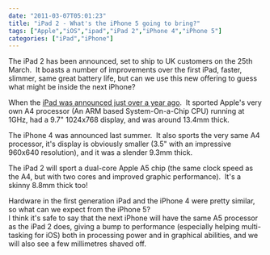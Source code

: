 ```yaml
---
date: "2011-03-07T05:01:23"
title: "iPad 2 - What's the iPhone 5 going to bring?"
tags: ["Apple","iOS","ipad","iPad 2","iPhone 4","iPhone 5"]
categories: ["iPad","iPhone"]
---
```


The iPad 2 has been announced, set to ship to UK customers on the 25th March.  It boasts a number of improvements over the first iPad, faster, slimmer, same great battery life, but can we use this new offering to guess what might be inside the next iPhone?

When the [iPad was announced just over a year ago][1].  It sported Apple's very own A4 processor (An ARM based System-On-a-Chip CPU) running at 1GHz, had a 9.7" 1024x768 display, and was around 13.4mm thick.




The iPhone 4 was announced last summer.  It also sports the very same A4 processor, it's display is obviously smaller (3.5" with an impressive 960x640 resolution), and it was a slender 9.3mm thick.




The iPad 2 will sport a dual-core Apple A5 chip (the same clock speed as the A4, but with two cores and improved graphic performance).  It's a skinny 8.8mm thick too!




Hardware in the first generation iPad and the iPhone 4 were pretty similar, so what can we expect from the iPhone 5?<br />
I think it's safe to say that the next iPhone will have the same A5 processor as the iPad 2 does, giving a bump to performance (especially helping multi-tasking for iOS) both in processing power and in graphical abilities, and we will also see a few millimetres shaved off.

  [1]: /2010/01/31/apple-ipad/
